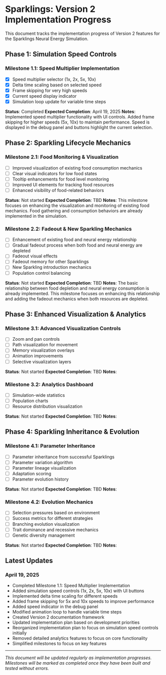 # Sparklings: Version 2 Implementation Progress

This document tracks the implementation progress of Version 2 features for the Sparklings Neural Energy Simulation.

## Phase 1: Simulation Speed Controls

### Milestone 1.1: Speed Multiplier Implementation
- [x] Speed multiplier selector (1x, 2x, 5x, 10x)
- [x] Delta time scaling based on selected speed
- [x] Frame skipping for very high speeds
- [x] Current speed display indicator
- [x] Simulation loop update for variable time steps

**Status**: Completed
**Expected Completion**: April 19, 2025
**Notes**: Implemented speed multiplier functionality with UI controls. Added frame skipping for higher speeds (5x, 10x) to maintain performance. Speed is displayed in the debug panel and buttons highlight the current selection.

## Phase 2: Sparkling Lifecycle Mechanics

### Milestone 2.1: Food Monitoring & Visualization
- [ ] Improved visualization of existing food consumption mechanics
- [ ] Clear visual indicators for low food states
- [ ] Tooltip enhancements for food level monitoring
- [ ] Improved UI elements for tracking food resources
- [ ] Enhanced visibility of food-related behaviors

**Status**: Not started
**Expected Completion**: TBD
**Notes**: This milestone focuses on enhancing the visualization and monitoring of existing food mechanics. Food gathering and consumption behaviors are already implemented in the simulation.

### Milestone 2.2: Fadeout & New Sparkling Mechanics
- [ ] Enhancement of existing food and neural energy relationship
- [ ] Gradual fadeout process when both food and neural energy are depleted
- [ ] Fadeout visual effects
- [ ] Fadeout memory for other Sparklings
- [ ] New Sparkling introduction mechanics
- [ ] Population control balancing

**Status**: Not started
**Expected Completion**: TBD
**Notes**: The basic relationship between food depletion and neural energy consumption is already implemented. This milestone focuses on enhancing this relationship and adding the fadeout mechanics when both resources are depleted.

## Phase 3: Enhanced Visualization & Analytics

### Milestone 3.1: Advanced Visualization Controls
- [ ] Zoom and pan controls
- [ ] Path visualization for movement
- [ ] Memory visualization overlays
- [ ] Animation improvements
- [ ] Selective visualization layers

**Status**: Not started
**Expected Completion**: TBD
**Notes**: 

### Milestone 3.2: Analytics Dashboard
- [ ] Simulation-wide statistics
- [ ] Population charts
- [ ] Resource distribution visualization

**Status**: Not started
**Expected Completion**: TBD
**Notes**: 

## Phase 4: Sparkling Inheritance & Evolution

### Milestone 4.1: Parameter Inheritance
- [ ] Parameter inheritance from successful Sparklings
- [ ] Parameter variation algorithm
- [ ] Parameter lineage visualization
- [ ] Adaptation scoring
- [ ] Parameter evolution history

**Status**: Not started
**Expected Completion**: TBD
**Notes**: 

### Milestone 4.2: Evolution Mechanics
- [ ] Selection pressures based on environment
- [ ] Success metrics for different strategies
- [ ] Branching evolution visualization
- [ ] Trait dominance and recessive mechanics
- [ ] Genetic diversity management

**Status**: Not started
**Expected Completion**: TBD
**Notes**: 

## Latest Updates

### April 19, 2025
- Completed Milestone 1.1: Speed Multiplier Implementation
- Added simulation speed controls (1x, 2x, 5x, 10x) with UI buttons
- Implemented delta time scaling for different speeds
- Added frame skipping for 5x and 10x speeds to improve performance
- Added speed indicator in the debug panel
- Modified animation loop to handle variable time steps
- Created Version 2 documentation framework
- Updated implementation plan based on development priorities
- Reorganized implementation plan to focus on simulation speed controls initially
- Removed detailed analytics features to focus on core functionality
- Simplified milestones to focus on key features

---

*This document will be updated regularly as implementation progresses. Milestones will be marked as completed once they have been built and tested without errors.*